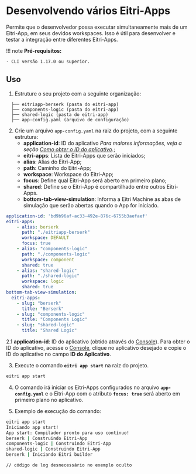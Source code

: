 # Desenvolvendo vários Eitri-Apps

Permite que o desenvolvedor possa executar simultaneamente mais de um Eitri-App, em seus devidos workspaces. Isso é útil para desenvolver e testar a integração entre diferentes Eitri-Apps.

!!! note
    **Pré-requisitos:**

    - CLI versão 1.17.0 ou superior.


## Uso

1.  Estruture o seu projeto com a seguinte organização:
```plaintext
  ├── eitriapp-berserk (pasta do eitri-app)
  ├── components-logic (pasta do eitri-app)
  ├── shared-logic (pasta do eitri-app)
  ├── app-config.yaml (arquivo de configuração)
```

2. Crie um arquivo `app-config.yaml` na raiz do projeto, com a seguinte estrutura:
    - **application-id**: ID do aplicativo *Para maiores informações, veja a seção [Como obter o ID do aplicativo](#obter-id-do-aplicativo).*;
    - **eitri-apps**: Lista de Eitri-Apps que serão iniciados;
    - **alias**: Alias do Eitri-App;
    - **path**: Caminho do Eitri-App;
    - **workspace**: Workspace do Eitri-App;
    - **focus**: Define qual Eitri-App será aberto em primeiro plano;
    - **shared**: Define se o Eitri-App é compartilhado entre outros Eitri-Apps.
    - **bottom-tab-view-simulation**: Informa a Eitri Machine as abas de simulação que serão abertas quando o App for iniciado.
```yaml
application-id: 'bd9b96af-ac33-492e-876c-6755b3aefaef'
eitri-apps:
    - alias: berserk
      path: "./eitriapp-berserk"
      workspace: DEFAULT
      focus: true
    - alias: "components-logic"
      path: "./components-logic"
      workspace: component
      shared: true
    - alias: "shared-logic"
      path: "./shared-logic"
      workspace: logic
      shared: true
bottom-tab-view-simulation:
  eitri-apps:
    - slug: "berserk"
      title: "Berserk"
    - slug: "components-logic"
      title: "Components Logic"
    - slug: "shared-logic"
      title: "Shared Logic"
```

<a id="obter-id-do-aplicativo"></a>
2.1 **application-id**: ID do aplicativo (obtido através do [Console](https://console.eitri.tech)). Para obter o ID do aplicativo, acesse o [Console](https://console.eitri.tech), clique no aplicativo desejado e copie o ID do aplicativo no campo **ID do Aplicativo**.

3. Execute o comando **`eitri app start`** na raiz do projeto.
```bash
eitri app start
```

4. O comando irá iniciar os Eitri-Apps configurados no arquivo **`app-config.yaml`** e o Eitri-App com o atributo **`focus: true`** será aberto em primeiro plano no aplicativo.

5. Exemplo de execução do comando:
```bash
eitri app start
Iniciando app start!
App start: Compilador pronto para uso contínuo!
berserk | Construindo Eitri-App
components-logic | Construindo Eitri-App
shared-logic | Construindo Eitri-App
berserk | Iniciando Eitri builder

// código de log desnecessário no exemplo oculto
```
